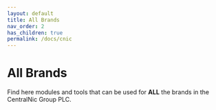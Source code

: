 ```yaml
---
layout: default
title: All Brands
nav_order: 2
has_children: true
permalink: /docs/cnic
---
```


# All Brands

Find here modules and tools that can be used for **ALL** the brands in the CentralNic Group PLC.
